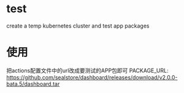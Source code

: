# test
create a temp kubernetes cluster and test app packages

# 使用

把actions配置文件中的url改成要测试的APP包即可
   PACKAGE_URL: https://github.com/sealstore/dashboard/releases/download/v2.0.0-bata.5/dashboard.tar

